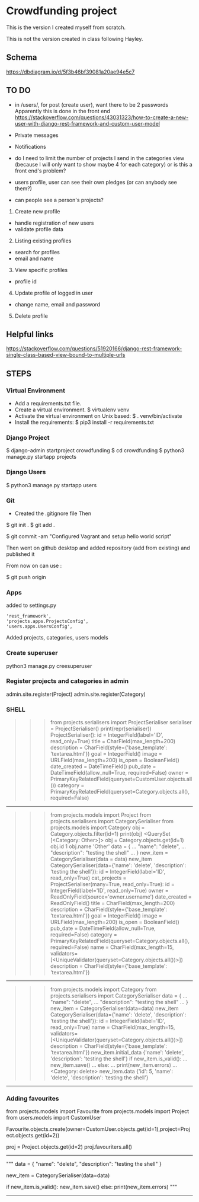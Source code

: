 # Crowdfunding project

This is the version I created myself from scratch.

This is not the version created in class following Hayley.


## Schema
https://dbdiagram.io/d/5f3b46bf39081a20ae94e5c7

## TO DO

- in /users/, for post (create user), want there to be 2 passwords
Apparently this is done in the front end
https://stackoverflow.com/questions/43031323/how-to-create-a-new-user-with-django-rest-framework-and-custom-user-model


- Private messages

- Notifications


- do I need to limit the number of projects I send in the categories
  view (because I will only want to show maybe 4 for each category) or
  is this a front end's problem?

- users profile, user can see their own pledges (or can anybody see
them?)

- can people see a person's projects?





1. Create new profile
- handle registration of new users
- validate profile data

2. Listing existing profiles
- search for profiles
- email and name

3. View specific profiles
- profile id

4. Update profile of logged in user
- change name, email and password

5. Delete profile





## Helpful links

https://stackoverflow.com/questions/51920166/django-rest-framework-single-class-based-view-bound-to-multiple-urls


## STEPS

### Virtual Environment

- Add a requirements.txt file.
- Create a virtual environment.
$ virtualenv venv
- Activate the virtual environment on Unix based:
$ . venv/bin/activate
- Install the requirements:
$ pip3 install -r requirements.txt


### Django Project

$ django-admin startproject crowdfunding
$ cd crowdfunding
$ python3 manage.py startapp projects

### Django Users

$ python3 manage.py startapp users


### Git

- Created the .gitignore file
Then

$ git init .
$ git add .

$ git commit -am "Configured Vagrant and setup hello world script"

Then went on github desktop and added repository (add from existing) and published it

From now on can use :

$ git push origin


### Apps

added to settings.py

    'rest_framework',
    'projects.apps.ProjectsConfig', 
    'users.apps.UsersConfig',


Added projects, categories, users models

### Create superuser

python3 manage.py creesuperuser

### Register projects and categories in admin

admin.site.register(Project)
admin.site.register(Category)



### SHELL

>>> from projects.serialisers import ProjectSerialiser
>>> serialiser = ProjectSerialiser()
>>> print(repr(serialiser))
ProjectSerialiser():
    id = IntegerField(label='ID', read_only=True)
    title = CharField(max_length=200)
    description = CharField(style={'base_template': 'textarea.html'})
    goal = IntegerField()
    image = URLField(max_length=200)
    is_open = BooleanField()
    date_created = DateTimeField()
    pub_date = DateTimeField(allow_null=True, required=False)
    owner = PrimaryKeyRelatedField(queryset=CustomUser.objects.all())
    category = PrimaryKeyRelatedField(queryset=Category.objects.all(), required=False)
>>> 

---------------------------------------------------------------------

>>> from projects.models import Project
>>> from projects.serialisers import CategorySerialiser
>>> from projects.models import Category
>>> obj = Category.objects.filter(id=1)
>>> print(obj)
<QuerySet [<Category: Other>]>
>>> obj = Category.objects.get(id=1)
>>> obj.id
1
>>> obj.name
'Other'
>>> data = {
...     "name": "delete",
...     "description": "testing the shell"
... }
>>> new_item = CategorySerialiser(data = data)
>>> new_item
CategorySerialiser(data={'name': 'delete', 'description': 'testing the shell'}):
    id = IntegerField(label='ID', read_only=True)
    cat_projects = ProjectSerialiser(many=True, read_only=True):
        id = IntegerField(label='ID', read_only=True)
        owner = ReadOnlyField(source='owner.username')
        date_created = ReadOnlyField()
        title = CharField(max_length=200)
        description = CharField(style={'base_template': 'textarea.html'})
        goal = IntegerField()
        image = URLField(max_length=200)
        is_open = BooleanField()
        pub_date = DateTimeField(allow_null=True, required=False)
        category = PrimaryKeyRelatedField(queryset=Category.objects.all(), required=False)
    name = CharField(max_length=15, validators=[<UniqueValidator(queryset=Category.objects.all())>])
    description = CharField(style={'base_template': 'textarea.html'})
>>> 


--------------------------------------------------

>>> from projects.models import Category
>>> from projects.serialisers import CategorySerialiser
>>> data = {
...     "name": "delete",
...     "description": "testing the shell"
... }
>>> new_item = CategorySerialiser(data=data)
>>> new_item
CategorySerialiser(data={'name': 'delete', 'description': 'testing the shell'}):
    id = IntegerField(label='ID', read_only=True)
    name = CharField(max_length=15, validators=[<UniqueValidator(queryset=Category.objects.all())>])
    description = CharField(style={'base_template': 'textarea.html'})
>>> new_item.initial_data
{'name': 'delete', 'description': 'testing the shell'}
>>> if new_item.is_valid():
...     new_item.save()
... else:
...     print(new_item.errors)
... 
<Category: delete>
>>> new_item.data
{'id': 5, 'name': 'delete', 'description': 'testing the shell'}


--------------------------------------
### Adding favourites

from projects.models import Favourite
from projects.models import Project
from users.models import CustomUser

Favourite.objects.create(owner=CustomUser.objects.get(id=1),project=Project.objects.get(id=2))


proj = Project.objects.get(id=2)
proj.favouriters.all()


-----------------------


"""
data = {
    "name": "delete",
    "description": "testing the shell"
}

new_item = CategorySerialiser(data=data)

if new_item.is_valid():
    new_item.save()
else:
    print(new_item.errors)
"""

-----------------------------